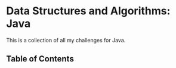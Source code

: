 # Data Structures and Algorithms: Java

This is a collection of all my challenges for Java.

## Table of Contents

[//]: # (- [Array-Reverse]&#40;&#41;)

[//]: # (- [Array-Shift]&#40;&#41;)

[//]: # (- [Array-Binary-Search]&#40;&#41;)

[//]: # (- [Matrix-Sum]&#40;&#41;)

[//]: # (- [Linked-List]&#40;&#41;)

[//]: # (- [Linked-List Insertions]&#40;&#41;)

[//]: # (- [Linked-List Kth from End]&#40;&#41;)

[//]: # (- [Linked List Merge]&#40;&#41;)

[//]: # (- [Stacks and Queues]&#40;&#41;)

[//]: # (- [Queue with Stacks]&#40;&#41;)

[//]: # (- [Fifo Animal Shelter]&#40;&#41;)

[//]: # (- [Multi Bracket Validation]&#40;&#41;)

[//]: # (- [Trees]&#40;&#41;)

[//]: # (- [FizzBuzz]&#40;&#41;)

[//]: # (- [Tree Expanded: Breadth First]&#40;&#41;)

[//]: # (- [Tree Expanded: Find Maximum]&#40;&#41;)

[//]: # (- [Insertion Sort]&#40;&#41;)

[//]: # (- [Merge Sort]&#40;&#41;)

[//]: # (- [Quick Sort]&#40;&#41;)

[//]: # (- [HashTable]&#40;&#41;)

[//]: # (- [Repeated Word]&#40;&#41;)

[//]: # (- [Tree Intersection]&#40;&#41;)

[//]: # (- [Left Join]&#40;&#41;)

[//]: # (- [Graph]&#40;&#41;)

[//]: # (- [Breadth-first Traversal on a Graph]&#40;&#41;)

[//]: # (- [Get-Edges of a Graph]&#40;&#41;)

[//]: # (- [Depth-First of a Graph]&#40;&#41;)